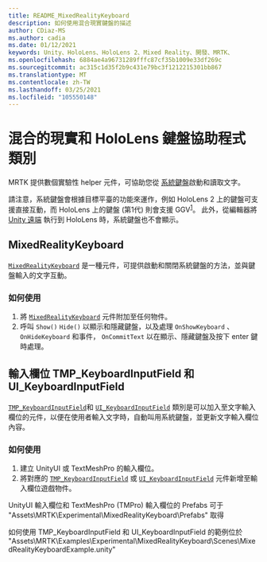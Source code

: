 ```yaml
---
title: README_MixedRealityKeyboard
description: 如何使用混合現實鍵盤的描述
author: CDiaz-MS
ms.author: cadia
ms.date: 01/12/2021
keywords: Unity、HoloLens、HoloLens 2、Mixed Reality、開發、MRTK、
ms.openlocfilehash: 6884ae4a96731289fffc87cf35b1009e33df269c
ms.sourcegitcommit: ac315c1d35f2b9c431e79bc3f1212215301bb867
ms.translationtype: MT
ms.contentlocale: zh-TW
ms.lasthandoff: 03/25/2021
ms.locfileid: "105550148"
---
```

# <a name="mixed-reality-and-hololens-keyboard-helper-classes"></a>混合的現實和 HoloLens 鍵盤協助程式類別

MRTK 提供數個實驗性 helper 元件，可協助您從 [系統鍵盤](../ux-building-blocks/system-keyboard.md)啟動和讀取文字。

請注意，系統鍵盤會根據目標平臺的功能來運作，例如 HoloLens 2 上的鍵盤可支援直接互動，而 HoloLens 上的鍵盤 (第1代) 則會支援 GGV<sup>[1](/windows/mixed-reality/gaze)</sup>。 此外，從編輯器將 [Unity 遠端](../tools/holographic-remoting.md) 執行到 HoloLens 時，系統鍵盤也不會顯示。

## <a name="mixedrealitykeyboard"></a>MixedRealityKeyboard

[`MixedRealityKeyboard`](xref:Microsoft.MixedReality.Toolkit.Experimental.UI.MixedRealityKeyboard) 是一種元件，可提供啟動和關閉系統鍵盤的方法，並與鍵盤輸入的文字互動。  

### <a name="how-to-use"></a>如何使用

1. 將 [`MixedRealityKeyboard`](xref:Microsoft.MixedReality.Toolkit.Experimental.UI.MixedRealityKeyboard) 元件附加至任何物件。
2. 呼叫 `Show()` `Hide()` 以顯示和隱藏鍵盤，以及處理 `OnShowKeyboard` 、 `OnHideKeyboard` 和事件， `OnCommitText` 以在顯示、隱藏鍵盤及按下 enter 鍵時處理。

## <a name="input-fields-tmp_keyboardinputfield-and-ui_keyboardinputfield"></a>輸入欄位 TMP_KeyboardInputField 和 UI_KeyboardInputField

[`TMP_KeyboardInputField`](xref:Microsoft.MixedReality.Toolkit.Experimental.UI.TMP_KeyboardInputField)和 [`UI_KeyboardInputField`](xref:Microsoft.MixedReality.Toolkit.Experimental.UI.UI_KeyboardInputField) 類別是可以加入至文字輸入欄位的元件，以便在使用者輸入文字時，自動叫用系統鍵盤，並更新文字輸入欄位內容。

### <a name="how-to-use"></a>如何使用

1. 建立 UnityUI 或 TextMeshPro 的輸入欄位。
2. 將對應的 [`TMP_KeyboardInputField`](xref:Microsoft.MixedReality.Toolkit.Experimental.UI.TMP_KeyboardInputField) 或 [`UI_KeyboardInputField`](xref:Microsoft.MixedReality.Toolkit.Experimental.UI.UI_KeyboardInputField) 元件新增至輸入欄位遊戲物件。

UnityUI 輸入欄位和 TextMeshPro (TMPro) 輸入欄位的 Prefabs 可于 "Assets\MRTK\Experimental\MixedRealityKeyboard\Prefabs" 取得

如何使用 TMP_KeyboardInputField 和 UI_KeyboardInputField 的範例位於 "Assets\MRTK\Examples\Experimental\MixedRealityKeyboard\Scenes\MixedRealityKeyboardExample.unity"